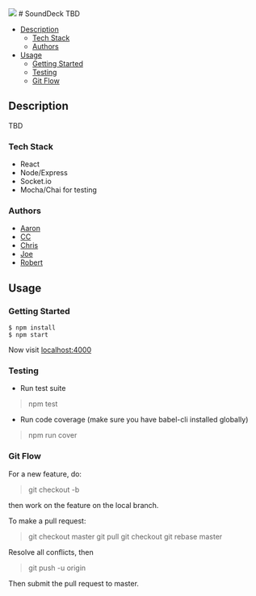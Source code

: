 <img src="https://travis-ci.org/SoundlyEnthused/SoundDeck.svg?branch=master"/>
# SoundDeck
TBD

- [Description](#description)
    - [Tech Stack](#tech-stack)
    - [Authors](#authors)
- [Usage](#usage)
    - [Getting Started](#getting-started)
    - [Testing](#testing)
    - [Git Flow](#git-flow)

## Description

TBD

### Tech Stack
- React
- Node/Express
- Socket.io
- Mocha/Chai for testing

### Authors
- [Aaron](https://github.com/)
- [CC](https://github.com/)
- [Chris](https://github.com/)
- [Joe](https://github.com/)
- [Robert](https://github.com/)

## Usage

### Getting Started
```
$ npm install
$ npm start
```

Now visit [localhost:4000](http://localhost:4000/)

### Testing

- Run test suite
> npm test

- Run code coverage (make sure you have babel-cli installed globally)
> npm run cover

### Git Flow

For a new feature, do:
> git checkout -b <featureName>

then work on the feature on the local branch.

To make a pull request:
> git checkout master
> git pull
> git checkout <featureName>
> git rebase master

Resolve all conflicts, then
> git push -u origin <featureName>

Then submit the pull request to master.